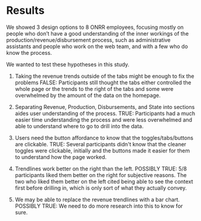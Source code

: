 # Results
We showed 3 design options to 8 ONRR employees, focusing mostly on people who don’t have a good understanding of the inner workings of the production/revenue/disbursement process, such as administrative assistants and people who work on the web team, and with a few who do know the process.

We wanted to test these hypotheses in this study.
1. Taking the revenue trends outside of the tabs might be enough to fix the problems
FALSE:  Participants still thought the tabs either controlled the whole page or the trends to the right of the tabs and some were overwhelmed by the amount of the data on the homepage.

2. Separating Revenue, Production, Disbursements, and State into sections aides user understanding of the process.
TRUE: Participants had a much easier time understanding the process and were less overwhelmed and able to understand where to go to drill into the data.

3. Users need the button affordance to know that the toggles/tabs/buttons are clickable.
TRUE: Several participants didn't know that the cleaner toggles were clickable, initially and the buttons made it easier for them to understand how the page worked.

4. Trendlines work better on the right than the left.
POSSIBLY TRUE: 5/8 participants liked them better on the right for subjective reasons.  The two who liked them better on the left cited being able to see the context first before drilling in, which is only sort of what they actually convey.

5. We may be able to replace the revenue trendlines with a bar chart.
POSSIBLY TRUE: We need to do more research into this to know for sure.
